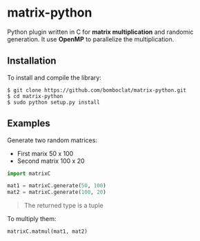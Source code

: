 # matrix-python
Python plugin written in C for **matrix multiplication** and randomic generation.
It use **OpenMP** to parallelize the multiplication.

Installation
------------
To install and compile the library:
```console
$ git clone https://github.com/bomboclat/matrix-python.git
$ cd matrix-python
$ sudo python setup.py install
```

Examples
------
Generate two random matrices:
- First marix 50 x 100
- Second matrix 100 x 20

```python
import matrixC

mat1 = matrixC.generate(50, 100)
mat2 = matrixC.generate(100, 20)
```
> The returned type is a tuple

To multiply them:
```python
matrixC.matmul(mat1, mat2)
```
